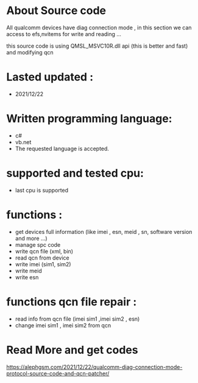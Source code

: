 # About Source code
All qualcomm devices have diag connection mode , in this section we can access to efs,nvitems for write and reading …

this source code is using QMSL_MSVC10R.dll api (this is better and fast) and modifying qcn

# Lasted updated :
+ 2021/12/22
# Written programming language:
+ c#
+ vb.net
+ The requested language is accepted.
# supported and tested cpu:
+ last cpu is supported
# functions :
+ get devices full information (like imei , esn, meid , sn, software version and more …)
+ manage spc code
+ write qcn file (xml, bin)
+ read qcn from device
+ write imei (sim1, sim2)
+ write meid
+ write esn
# functions qcn file repair :
+ read info from qcn file (imei sim1 ,imei sim2 , esn)
+ change imei sim1 , imei sim2 from qcn
# Read More and get codes
https://alephgsm.com/2021/12/22/qualcomm-diag-connection-mode-protocol-source-code-and-qcn-patcher/

